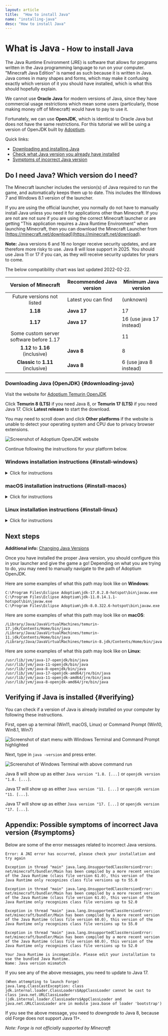 ```yaml
---
layout: article
title:  "How to install Java"
name: "installing-java"
desc: "How to install Java"
---
```

# What is Java<small> - How to install Java</small>

The Java Runtime Environment (JRE) is software that allows for programs written in the Java programming language to run on your computer. "Minecraft Java Edition" is named as such because it is written in Java. Java comes in many shapes and forms, which may make it confusing exactly which version of it you should have installed, which is what this should hopefully explain.

We cannot use **Oracle Java** for modern versions of Java, since they have commercial usage restrictions which mean some users (particularly, those making money off of Minecraft) would have to pay to use it.

Fortunately, we can use **OpenJDK**, which is identical to Oracle Java but does not have the same restrictions. For this tutorial we will be using a version of OpenJDK built by [Adoptium](https://adoptium.net).

Quick links:

- [Downloading and installing Java](#downloading-java)
- [Check what Java version you already have installed](#verifying)
- [Symptoms of incorrect Java version](#symptoms)

## Do I need Java? Which version do I need?

The Minecraft launcher includes the version(s) of Java required to run the game, and automatically keeps them up to date. This includes the Windows 7 and Windows 8.1 version of the launcher.

If you are using the official launcher, you normally do not have to manually install Java unless you need it for applications other than Minecraft. If you are not are not sure if you are using the correct Minecraft launcher or are getting "This application requires a Java Runtime Environment" when launching Minecraft, then you can download the Minecraft Launcher from [https://minecraft.net/download](https://minecraft.net/download).

**Note:** Java versions 6 and 16 no longer receive security updates, and are therefore more risky to use. Java 8 will lose support in 2025. You should use Java 11 or 17 if you can, as they will receive security updates for years to come.

The below compatibility chart was last updated 2022-02-22.

| Version of Minecraft | Recommended Java version | Minimum Java version |
|:-:|-|-|
| Future versions not listed | Latest you can find | (unknown) |
| **1.18** | **Java 17** | 17 |
| **1.17** | **Java 17** | 16 (use java 17 instead) |
| Some custom server software before 1.17 |  | 11 |
| **1.12** to **1.16** (inclusive) | **Java 8** | 8 |
| **Classic** to **1.11** (inclusive) | **Java 8** | 6 (use java 8 instead) |

### Downloading Java (OpenJDK) {#downloading-java}

Visit the website for [Adoptium Temurin OpenJDK](https://adoptium.net)

Click **Temurin 8 (LTS)** if you need Java 8, or **Temurin 17 (LTS)** if you need Java 17. Click **Latest release** to start the download.

You may need to scroll down and click **Other platforms** if the website is unable to detect your operating system and CPU due to privacy browser extensions.

![Screenshot of Adoptium OpenJDK website](/static/images/help/installing-java/adoptium-website.jpg)

Continue following the instructions for your platform below.

### Windows installation instructions {#install-windows}

<details><summary>Click for instructions</summary> {{ "

Run the installer.

![Screenshot of OpenJDK installer in downloads folder](/static/images/help/installing-java/adoptium-windows/openjdk-installer-1.jpg)

Click **Next**

![Screenshot of OpenJDK installer](/static/images/help/installing-java/adoptium-windows/openjdk-installer-2.jpg)

Make sure that both **Add to PATH** and **Set JAVA_HOME variable** are set to **Will be installed on local hard drive**.

This step is especially important if you intend to run a server or code mods for the game!

![Screenshot of OpenJDK installer with JAVA_HOME variable setting selected](/static/images/help/installing-java/adoptium-windows/openjdk-installer-3.jpg)

The screen should look like this before continuing. Click **Next**

![Screenshot of OpenJDK installer](/static/images/help/installing-java/adoptium-windows/openjdk-installer-4.jpg)

Click **Install**

![Screenshot of OpenJDK installer](/static/images/help/installing-java/adoptium-windows/openjdk-installer-5.jpg)

Click **Yes**

![Screenshot of OpenJDK installer with UAC prompt](/static/images/help/installing-java/adoptium-windows/openjdk-installer-6.jpg)

Wait for it to install...

![Screenshot of OpenJDK installer](/static/images/help/installing-java/adoptium-windows/openjdk-installer-7.jpg)

Click **Finish** to exit the installer.

![Screenshot of OpenJDK installer](/static/images/help/installing-java/adoptium-windows/openjdk-installer-8.jpg)

" | markdownify }} </details>

### macOS installation instructions {#install-macos}

<details><summary>Click for instructions</summary> {{ "

Run the installer.

![Screenshot of OpenJDK installer in downloads tray](/static/images/help/installing-java/adoptium-mac/openjdk-installer-1.jpg)

Click **Continue**

![Screenshot of OpenJDK installer](/static/images/help/installing-java/adoptium-mac/openjdk-installer-2.jpg)

Click **Continue**

![Screenshot of OpenJDK installer](/static/images/help/installing-java/adoptium-mac/openjdk-installer-3.jpg)

Click **Continue**

![Screenshot of OpenJDK installer](/static/images/help/installing-java/adoptium-mac/openjdk-installer-4.jpg)

Click **Install**

![Screenshot of OpenJDK installer](/static/images/help/installing-java/adoptium-mac/openjdk-installer-5.jpg)

Enter your Mac password and click **Install Software**

![Screenshot of OpenJDK installer with Mac password prompt](/static/images/help/installing-java/adoptium-mac/openjdk-installer-6.jpg)

Wait for it to finish installing...

![Screenshot of OpenJDK installer](/static/images/help/installing-java/adoptium-mac/openjdk-installer-7.jpg)

Click **Close** to exit the installer.

![Screenshot of OpenJDK installer](/static/images/help/installing-java/adoptium-mac/openjdk-installer-8.jpg)

" | markdownify }} </details>

### Linux installation instructions {#install-linux}

<details><summary>Click for instructions</summary> {{ "

Open a terminal

![KDE menu with terminal selected](/static/images/help/installing-java/linux/install-java-1.jpg)

Install Java with your package manager.

##### Ubuntu/Debian/Pop!\_OS/Linux Mint

Use one of these commands to install Java 17, 11, or 8, respectively:
```
sudo apt install openjdk-17-jdk
sudo apt install openjdk-11-jdk
sudo apt install openjdk-8-jdk
```

There are also PPAs available for Adoptium.

##### Fedora

Use one of these commands to install Java 17, 11, or 8, respectively:
```
sudo dnf install java-latest-openjdk.x86_64
sudo dnf install java-11-openjdk.x86_64
sudo dnf install java-1.8.0-openjdk.x86_64
```

##### Archlinux/EndeavorOS/Manjaro

Use one of these commands to install Java 17, 11, or 8, respectively:
```
sudo pacman -S jdk-openjdk
sudo pacman -S jdk11-openjdk
sudo pacman -S jdk8-openjdk
```

##### RHEL/CentOS/RockyLinux/Amazon Linux

Use one of these commands to install Java 17, 11, or 8, respectively:
```
sudo yum install java-17-openjdk
sudo yum install java-11-openjdk
sudo yum install java-1.8.0-openjdk
```

If your package manager does not include Java/OpenJDK, the Adoptium downloads can be used on all distros.

![Terminal with install command typed in](/static/images/help/installing-java/linux/install-java-2.jpg)

![Terminal with install command executed](/static/images/help/installing-java/linux/install-java-3.jpg)

If you install multiple versions of Java, you may occasionally need to change which one is used by default. To do so:

##### Ubuntu/Debian/Pop!\_OS/Linux Mint

To show available Java versions:
```
update-java-alternatives --list
```
To switch to use Java 17 by default:
```
sudo update-java-alternatives --set java-1.17.0-openjdk-amd64
```

##### Fedora/RHEL/CentOS/RockyLinux/Amazon Linux

```
sudo alternatives --config java
```

Follow the interactive prompt

##### Archlinux/EndeavorOS/Manjaro

To show available Java versions:
```
archlinux-java status
```
To switch to use Java 17 by default:
```
sudo archlinux-java set java-17-openjdk
```

![Terminal with Java alternatives command executed](/static/images/help/installing-java/linux/install-java-4.jpg)

" | markdownify }} </details>

## Next steps

**Additional info:** [Changing Java Versions](/help/guides/changing-java-version/)

Once you have installed the proper Java version, you should configure this in your launcher and give the game a go! Depending on what you are trying to do, you may need to manually navigate to the path of Adoptium OpenJDK.

Here are some examples of what this path may look like on **Windows**:

```
C:\Program Files\Eclipse Adoptium\jdk-17.0.2.8-hotspot\bin\javaw.exe
C:\Program Files\Eclipse Adoptium\jdk-11.0.14.1.1-hotspot\bin\javaw.exe
C:\Program Files\Eclipse Adoptium\jdk-8.0.322.6-hotspot\bin\javaw.exe
```

Here are some examples of what this path may look like on **macOS**:

```
/Library/Java/JavaVirtualMachines/temurin-17.jdk/Contents/Home/bin/java
/Library/Java/JavaVirtualMachines/temurin-11.jdk/Contents/Home/bin/java
/Library/Java/JavaVirtualMachines/temurin-8.jdk/Contents/Home/bin/java
```

Here are some examples of what this path may look like on **Linux**:

```
/usr/lib/jvm/java-17-openjdk/bin/java
/usr/lib/jvm/java-11-openjdk/bin/java
/usr/lib/jvm/java-8-openjdk/bin/java
/usr/lib/jvm/java-17-openjdk-amd64/jre/bin/java
/usr/lib/jvm/java-11-openjdk-amd64/jre/bin/java
/usr/lib/jvm/java-8-openjdk-amd64/jre/bin/java
```

## Verifying if Java is installed {#verifying}

You can check if a version of Java is already installed on your computer by following these instructions.

First, open up a terminal (Win11, macOS, Linux) or Command Prompt (Win10, Win8.1, Win7)

![Screenshot of start menu with Windows Terminal and Command Prompt highlighted](/static/images/help/installing-java/verifying/verifying-1.jpg)

Next, type in `java -version` and press enter.

![Screenshot of Windows Terminal with above command run](/static/images/help/installing-java/verifying/verifying-2.jpg)

Java 8 will show up as either `Java version "1.8. [...]` or `openjdk version "1.8. [...]`.

Java 17 will show up as either `Java version "11. [...]` or `openjdk version "11. [...]`.

Java 17 will show up as either `Java version "17. [...]` or `openjdk version "17. [...]`.

## Appendix: Possible symptoms of incorrect Java version {#symptoms}

Below are some of the error messages related to incorrect Java versions.

```
Error: A JNI error has occurred, please check your installation and try again
```
```
Exception in thread "main" java.lang.UnsupportedClassVersionError: net/minecraft/bundler/Main has been compiled by a more recent version of the Java Runtime (class file version 61.0), this version of the Java Runtime only recognizes class file versions up to 55.0

Exception in thread "main" java.lang.UnsupportedClassVersionError: net/minecraft/bundler/Main has been compiled by a more recent version of the Java Runtime (class file version 61.0), this version of the Java Runtime only recognizes class file versions up to 52.0

Exception in thread "main" java.lang.UnsupportedClassVersionError: net/minecraft/bundler/Main has been compiled by a more recent version of the Java Runtime (class file version 60.0), this version of the Java Runtime only recognizes class file versions up to 55.0

Exception in thread "main" java.lang.UnsupportedClassVersionError: net/minecraft/bundler/Main has been compiled by a more recent version of the Java Runtime (class file version 60.0), this version of the Java Runtime only recognizes class file versions up to 52.0
```
```
Your Java Runtime is incompatible. Please edit your installation to use the bundled Java Runtime.
Name: Java version mismatch
```

If you see any of the above messages, you need to update to Java 17.

```
(When attempting to launch Forge)
java.lang.ClassCastException: class jdk.internal.loader.ClassLoaders$AppClassLoader cannot be cast to class java.net.URLClassLoader (jdk.internal.loader.ClassLoaders$AppClassLoader and java.net.URLClassLoader are in module java.base of loader 'bootstrap')
```

If you see the above message, you need to *downgrade* to Java 8, because old Forge does not support Java 11+.

*Note: Forge is not officially supported by Minecraft*
